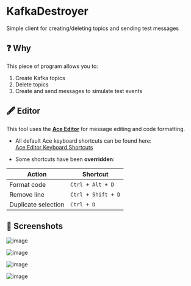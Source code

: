# KafkaDestroyer
Simple client for creating/deleting topics and sending test messages

## ❓ Why

This piece of program allows you to:
1. Create Kafka topics
2. Delete topics
3. Create and send messages to simulate test events

## 🖋️ Editor

This tool uses the [**Ace Editor**](https://github.com/ajaxorg/ace) for message editing and code formatting.

- All default Ace keyboard shortcuts can be found here:  
  [Ace Editor Keyboard Shortcuts](https://ace.c9.io/demo/keyboard_shortcuts.html)

- Some shortcuts have been **overridden**:

| Action              | Shortcut          |
|---------------------|-------------------|
| Format code         | `Ctrl + Alt + D`  |
| Remove line         | `Ctrl + Shift + D`|
| Duplicate selection | `Ctrl + D`        |

## 📸 Screenshots

![image](https://github.com/user-attachments/assets/46a775e8-86d7-4350-9b39-371add032081)

![image](https://github.com/user-attachments/assets/b8d06daa-cd1f-4c3f-8d3d-46c850e2212d)

![image](https://github.com/user-attachments/assets/a36941f3-20fd-4617-88a0-a2ca98111910)

![image](https://github.com/user-attachments/assets/04d23a03-3816-4abb-ade2-e039089a2e8c)
